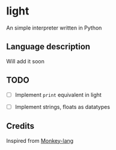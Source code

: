 # light
An simple interpreter written in Python

## Language description
Will add it soon

## TODO
- [ ] Implement `print` equivalent in light
- [ ] Implement strings, floats as datatypes


## Credits
Inspired from [Monkey-lang](https://monkeylang.org/)
